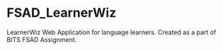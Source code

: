 # FSAD_LearnerWiz
LearnerWiz Web Application for language learners. Created as a part of BITS FSAD Assignment.
#